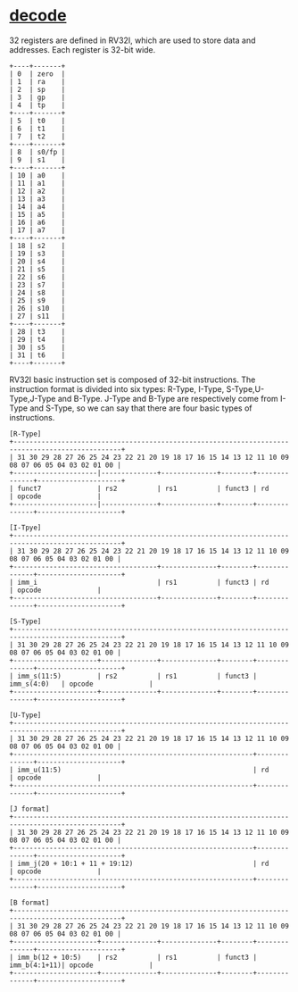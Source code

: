 # [decode](../src/main/scala/decode)

32 registers are defined in RV32I, which are used to store data and addresses. Each register is 32-bit wide.

    +----+-------+
    | 0  | zero  |
    | 1  | ra    |
    | 2  | sp    |
    | 3  | gp    |
    | 4  | tp    |
    +----+-------+
    | 5  | t0    |
    | 6  | t1    |
    | 7  | t2    |
    +----+-------+
    | 8  | s0/fp |
    | 9  | s1    |
    +----+-------+
    | 10 | a0    |
    | 11 | a1    |
    | 12 | a2    |
    | 13 | a3    |
    | 14 | a4    |
    | 15 | a5    |
    | 16 | a6    |
    | 17 | a7    |
    +----+-------+
    | 18 | s2    |
    | 19 | s3    |
    | 20 | s4    |
    | 21 | s5    |
    | 22 | s6    |
    | 23 | s7    |
    | 24 | s8    |
    | 25 | s9    |
    | 26 | s10   |
    | 27 | s11   |
    +----+-------+
    | 28 | t3    |
    | 29 | t4    |
    | 30 | s5    |
    | 31 | t6    |
    +----+-------+

RV32I basic instruction set is composed of 32-bit instructions.
The instruction format is divided into six types: R-Type, I-Type, S-Type,U-Type,J-Type and B-Type.
J-Type and B-Type are respectively come from I-Type and S-Type, so we can say that there are four basic types of instructions.

    [R-Type]
    +-------------------------------------------------------------------------------------------------+
    | 31 30 29 28 27 26 25 24 23 22 21 20 19 18 17 16 15 14 13 12 11 10 09 08 07 06 05 04 03 02 01 00 |
    +---------------------|--------------+--------------+--------+--------------+---------------------+
    | funct7              | rs2          | rs1          | funct3 | rd           | opcode              |
    +---------------------|--------------+--------------+--------+--------------+---------------------+

    [I-Tpye]
    +-------------------------------------------------------------------------------------------------+
    | 31 30 29 28 27 26 25 24 23 22 21 20 19 18 17 16 15 14 13 12 11 10 09 08 07 06 05 04 03 02 01 00 |
    +------------------------------------+--------------+--------+--------------+---------------------+
    | imm_i                              | rs1          | funct3 | rd           | opcode              |
    +------------------------------------+--------------+--------+--------------+---------------------+

    [S-Type]
    +-------------------------------------------------------------------------------------------------+
    | 31 30 29 28 27 26 25 24 23 22 21 20 19 18 17 16 15 14 13 12 11 10 09 08 07 06 05 04 03 02 01 00 |
    +---------------------+--------------+--------------+--------+--------------+---------------------+
    | imm_s(11:5)         | rs2          | rs1          | funct3 | imm_s(4:0)   | opcode              |
    +---------------------+--------------+--------------+--------+--------------+---------------------+

    [U-Type]
    +-------------------------------------------------------------------------------------------------+
    | 31 30 29 28 27 26 25 24 23 22 21 20 19 18 17 16 15 14 13 12 11 10 09 08 07 06 05 04 03 02 01 00 |
    +------------------------------------------------------------+--------------+---------------------+
    | imm_u(11:5)                                                | rd           | opcode              |
    +------------------------------------------------------------+--------------+---------------------+

    [J format]
    +-------------------------------------------------------------------------------------------------+
    | 31 30 29 28 27 26 25 24 23 22 21 20 19 18 17 16 15 14 13 12 11 10 09 08 07 06 05 04 03 02 01 00 |
    +------------------------------------------------------------+--------------+---------------------+
    | imm_j(20 + 10:1 + 11 + 19:12)                              | rd           | opcode              |
    +------------------------------------------------------------+--------------+---------------------+

    [B format]
    +-------------------------------------------------------------------------------------------------+
    | 31 30 29 28 27 26 25 24 23 22 21 20 19 18 17 16 15 14 13 12 11 10 09 08 07 06 05 04 03 02 01 00 |
    +---------------------+--------------+--------------+--------+--------------+---------------------+
    | imm_b(12 + 10:5)    | rs2          | rs1          | funct3 | imm_b(4:1+11)| opcode              |
    +---------------------+--------------+--------------+--------+--------------+---------------------+
